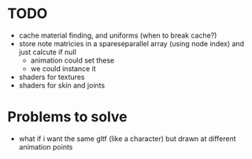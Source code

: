 # TODO
* cache material finding, and uniforms (when to break cache?)
* store note matricies in a spareseparallel  array (using node index) and just calcute if null
    * animation could set these
    * we could instance it
* shaders for textures
* shaders for skin and joints
# Problems to solve
* what if i want the same gltf (like a character) but drawn at different animation points